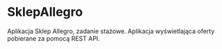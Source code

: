 # SklepAllegro
Aplikacja Sklep Allegro, zadanie stażowe.
Aplikacja wyświetlająca oferty pobierane za pomocą REST API.
